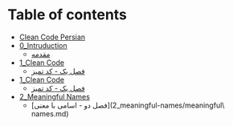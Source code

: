 # Table of contents

* [Clean Code Persian](README.md)
* [0\_Intruduction](0_introduction(completed)/README.md)
  * [مقدمه](0_introduction(completed)/introduction.md)
* [1\_Clean Code](1_Clean_Code(completed)/README.md)
  * [فصل یک - کد تمیز](1_Clean_Code(completed)/clean-code.md)
* [1\_Clean Code](1_Clean_Code/README.md)
  * [فصل یک - کد تمیز](1_Clean_Code/clean-code.md)
* [2\_Meaningful Names](2_meaningful-names/README.md)
  * [فصل دو - اسامی با معنی](2_meaningful-names/meaningful\ names.md)
